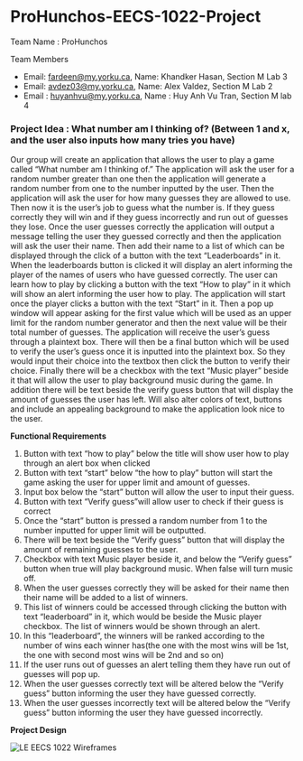 # ProHunchos-EECS-1022-Project
Team Name : ProHunchos

Team Members
- Email: fardeen@my.yorku.ca, Name: Khandker Hasan, Section M Lab 3
- Email: avdez03@my.yorku.ca, Name: Alex Valdez, Section M Lab 2
- Email : huyanhvu@my.yorku.ca, Name : Huy Anh Vu Tran, Section M lab 4

### **Project Idea :  What number am I thinking of? (Between 1 and x, and the user also inputs how many tries you have)**
Our group will create an application that allows the user to play a game called “What number am I thinking of.” The application will ask the user for a random number greater than one then the application will generate a random number from one to the number inputted by the user. Then the application will ask the user for how many guesses they are allowed to use. Then now it is the user’s job to guess what the number is. If they guess correctly they will win and if they guess incorrectly and run out of guesses they lose. Once the user guesses correctly the application will output a message telling the user they guessed correctly and then the application will ask the user their name. Then add their name to a list of which can be displayed through the click of a button with the text “Leaderboards” in it. When the leaderboards button is clicked it will display an alert informing the player of the names of users who have guessed correctly. The user can learn how to play by clicking a button with the text “How to play” in it which will show an alert informing the user how to play. The application will start once the player clicks a button with the text “Start” in it. Then a pop up window will appear asking for the first value which will be used as an upper limit for the random number generator and then the next value will be their total number of guesses. The application will receive the user’s guess through a plaintext box. There will then be a final button which will be used to verify the user’s guess once it is inputted into the plaintext box. So they would input their choice into the textbox then click the button to verify their choice. Finally there will be a checkbox with the text “Music player” beside it that will allow the user to play background music during the game. In addition there will be text beside the verify guess button that will display the amount of guesses the user has left. Will also alter colors of text, buttons and include an appealing background to make the application look nice to the user.
 

**Functional Requirements**
1. Button with text “how to play” below the title will show user how to play through an alert box when clicked
2. Button with text “start” below “the how to play” button will start the game asking the user for upper limit and amount of guesses.
3. Input box below the “start” button will allow the user to input their guess.
4. Button with text “Verify guess”will allow user to check if their guess is correct
5. Once the “start” button is pressed a random number from 1 to the number inputted for upper limit will be outputted.
6. There will be text beside the “Verify guess” button that will display the amount of remaining guesses to the user.
7. Checkbox with text Music player beside it, and below the “Verify guess” button when true will play background music. When false will turn music off. 
8. When the user guesses correctly they will be asked for their name then their name will be added to a list of winners.
9. This list of winners could be accessed through clicking the button with text “leaderboard” in it, which would be beside the Music player checkbox. The list of winners would be shown through an alert.
10. In this “leaderboard”, the winners will be ranked according to the number of wins each winner has(the one with the most wins will be 1st, the one with second most wins will be 2nd and so on) 
11. If the user runs out of guesses an alert telling them they have run out of guesses will pop up.
12. When the user guesses correctly text will be altered below the “Verify guess” button informing the user they have guessed correctly.
13. When the user guesses incorrectly text will be altered below the “Verify guess” button informing the user they have guessed incorrectly.

**Project Design**

![LE EECS 1022 Wireframes](https://user-images.githubusercontent.com/91922774/154818008-19d04ea0-46cd-4ffe-bd66-d05b17fa6654.jpg)



